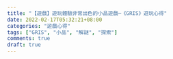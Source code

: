 ```yaml
---
title: "【遊戲】遊玩體驗非常出色的小品遊戲─《GRIS》遊玩心得"
date: 2022-02-17T05:32:21+08:00
categories: "遊戲心得"
tags: ["GRIS", "小品", "解謎", "探索"]
comments: true
draft: true
---
```


